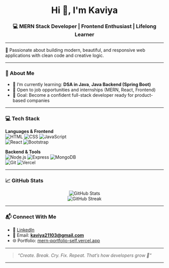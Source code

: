 <h1 align="center">Hi 👋, I'm Kaviya</h1>
<h3 align="center">💻 MERN Stack Developer | Frontend Enthusiast | Lifelong Learner</h3>

---

🌟 Passionate about building modern, beautiful, and responsive web applications with clean code and creative logic.

---

### 🧠 About Me

- 🌱 I’m currently learning: **DSA in Java**, **Java Backend (Spring Boot)** 
- 💼 Open to job opportunities and internships (MERN, React, Frontend)
- 🎯 Goal: Become a confident full-stack developer ready for product-based companies


---

### 💻 Tech Stack

**Languages & Frontend**  
![HTML](https://img.shields.io/badge/-HTML5-E34F26?logo=html5&logoColor=white) 
![CSS](https://img.shields.io/badge/-CSS3-1572B6?logo=css3&logoColor=white) 
![JavaScript](https://img.shields.io/badge/-JavaScript-F7DF1E?logo=javascript&logoColor=black)  
![React](https://img.shields.io/badge/-React-61DAFB?logo=react&logoColor=black)
![Bootstrap](https://img.shields.io/badge/-Bootstrap-7952B3?logo=bootstrap&logoColor=white)

**Backend & Tools**  
![Node.js](https://img.shields.io/badge/-Node.js-339933?logo=node.js&logoColor=white) 
![Express](https://img.shields.io/badge/-Express.js-000000?logo=express&logoColor=white)
![MongoDB](https://img.shields.io/badge/-MongoDB-47A248?logo=mongodb&logoColor=white)  
![Git](https://img.shields.io/badge/-Git-F05032?logo=git&logoColor=white) 
![Vercel](https://img.shields.io/badge/-Vercel-000000?logo=vercel&logoColor=white)

---



### 📈 GitHub Stats

<p align="center">
  <img src="https://github-readme-stats.vercel.app/api?username=Kaviya-S-211&show_icons=true&theme=radical" alt="GitHub Stats" />
  <br/>
  <img src="https://github-readme-streak-stats.herokuapp.com/?user=Kaviya-S-211&theme=radical" alt="GitHub Streak" />
</p>

---

### 📬 Connect With Me

- 💼 [LinkedIn](https://www.linkedin.com/in/kaviya-s-70815b367)
- 💌 Email: **kaviya21103@gmail.com**
- 🌐 Portfolio: [mern-portfolio-self.vercel.app](https://mern-portfolio-self.vercel.app/)

---

> _“Create. Break. Cry. Fix. Repeat. That’s how developers grow 🌱”_

---

